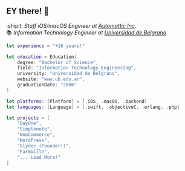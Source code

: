 ## EY there! 👋

:shipit: _Staff iOS/macOS Engineer at [Automattic Inc](www.automattic.com)._<br/>
📚 _Information Technology Engineer at [Universidad de Belgrano](www.ub.edu.ar)._<br/>

```swift
let experience = "+18 years!"

let education = Education(
    degree: "Bachelor of Science",
    field: "Information Technology Engineering",
    university: "Universidad de Belgrano",
    website: "www.ub.edu.ar",
    graduationDate: "2006"
)

let platforms: [Platform] = [.iOS, .macOS, .backend]
let languages: [Language] = [.swift, .objectiveC, .erlang, .php]

let projects = [
    "DayOne",
    "Simplenote",
    "WooCommerce",
    "WordPress",
    "Glyder (Founder!)",
    "FarmVille",
    "... Load More!"
]
```
